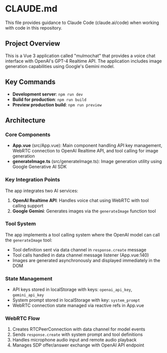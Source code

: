 # CLAUDE.md

This file provides guidance to Claude Code (claude.ai/code) when working with code in this repository.

## Project Overview

This is a Vue 3 application called "mulmochat" that provides a voice chat interface with OpenAI's GPT-4 Realtime API. The application includes image generation capabilities using Google's Gemini model.

## Key Commands

- **Development server**: `npm run dev`
- **Build for production**: `npm run build` 
- **Preview production build**: `npm run preview`

## Architecture

### Core Components

- **App.vue** (src/App.vue): Main component handling API key management, WebRTC connection to OpenAI Realtime API, and tool calling for image generation
- **generateImage.ts** (src/generateImage.ts): Image generation utility using Google Generative AI SDK

### Key Integration Points

The app integrates two AI services:
1. **OpenAI Realtime API**: Handles voice chat using WebRTC with tool calling support
2. **Google Gemini**: Generates images via the `generateImage` function tool

### Tool System

The app implements a tool calling system where the OpenAI model can call the `generateImage` tool:
- Tool definition sent via data channel in `response.create` message
- Tool calls handled in data channel message listener (App.vue:140)
- Images are generated asynchronously and displayed immediately in the DOM

### State Management

- API keys stored in localStorage with keys: `openai_api_key`, `gemini_api_key`
- System prompt stored in localStorage with key: `system_prompt`
- WebRTC connection state managed via reactive refs in App.vue

### WebRTC Flow

1. Creates RTCPeerConnection with data channel for model events
2. Sends `response.create` with system prompt and tool definitions
3. Handles microphone audio input and remote audio playback
4. Manages SDP offer/answer exchange with OpenAI API endpoint